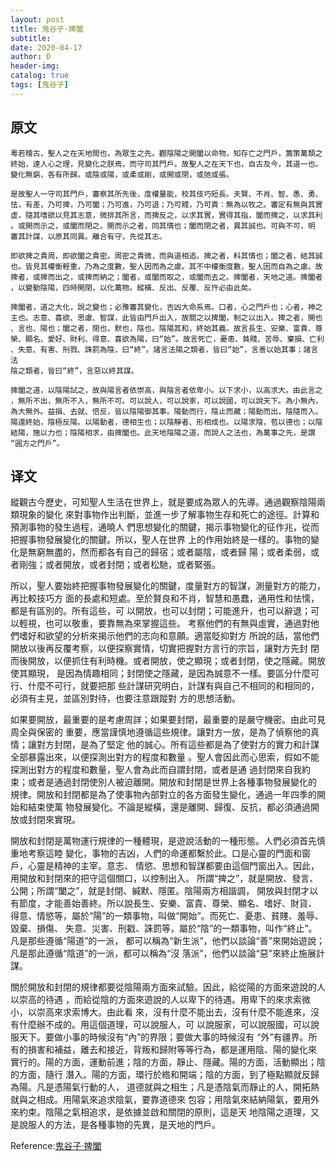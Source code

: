 ```yaml
--- 
layout: post
title: 鬼谷子·捭闔
subtitle:
date: 2020-04-17
author: D
header-img:
catalog: true
tags: [鬼谷子]
---
```

## 原文
```
粵若稽古，聖人之在天地間也，為眾生之先。觀陰陽之開闔以命物，知存亡之門戶，籌策萬類之
終始，達人心之理，見變化之朕焉，而守司其門戶。故聖人之在天下也，自古及今，其道一也。
變化無窮，各有所歸。或陰或陽，或柔或剛，或開或閉，或弛或張。

是故聖人一守司其門戶，審察其所先後，度權量能，校其伎巧短長。夫賢、不肖、智、愚、勇、
怯，有差，乃可捭，乃可闔；乃可進，乃可退；乃可賤，乃可貴：無為以牧之。審定有無與其實
虛，隨其嗜欲以見其志意，微排其所言，而捭反之，以求其實，實得其指，闔而捭之，以求其利
。或開而示之，或闔而閉之。開而示之者，同其情也；闔而閉之者，異其誠也。可與不可，明
審其計謀，以原其同異。離合有守，先從其志。

即欲捭之貴周，即欲闔之貴密。周密之貴微，而與道相追。捭之者，料其情也；闔之者，結其誠
也。皆見其權衡輕重，乃為之度數，聖人因而為之慮。其不中權衡度數，聖人因而自為之慮。故
捭者，或捭而出之，或捭而納之；闔者，或闔而取之，或闔而去之。捭闔者，天地之道。捭闔者
，以變動陰陽，四時開閉，以化萬物。縱橫、反出、反覆、反忤必由此矣。

捭闔者，道之大化，說之變也；必豫審其變化，吉凶大命系焉。口者，心之門戶也；心者，神之
主也。志意、喜欲、思慮、智謀，此皆由門戶出入，故關之以捭闔，制之以出入。捭之者，開也
、言也、陽也；闔之者，閉也，默也，陰也。陰陽其和，終始其義。故言長生、安樂、富貴、尊
榮、顯名、愛好、財利、得意、喜欲為陽，曰“始”。故言死亡，憂患、貧賤、苦辱、棄損、亡利
、失意、有害、刑戮、誅罰為陰，曰“終”。諸言法陽之類者，皆曰“始”，言善以始其事；諸言法
陰之類者，皆曰“終”，言惡以終其謀。

捭闔之道，以陰陽試之，故與陽言者依崇高，與陰言者依卑小。以下求小，以高求大。由此言之
，無所不出，無所不入，無所不可。可以說人，可以說家，可以說國，可以說天下。為小無內，
為大無外。益損、去就、倍反，皆以陰陽御其事。陽動而行，陰止而藏；陽動而出，陰隨而入。
陽還終始，陰極反陽。以陽動者，德相生也；以陰靜者、形相成也。以陽求陰，苞以德也；以陰
結陽，施以力也；陰陽相求，由捭闔也。此天地陰陽之道，而說人之法也，為萬事之先，是謂
“圓方之門戶”。
```
## 译文
縱觀古今歷史，可知聖人生活在世界上，就是要成為眾人的先導。通過觀察陰陽兩類現象的變化
來對事物作出判斷，並進一步了解事物生存和死亡的途徑。計算和預測事物的發生過程，通曉人
們思想變化的關鍵，揭示事物變化的征作兆，從而把握事物發展變化的關鍵。所以，聖人在世界
上的作用始終是一樣的。事物的變化是無窮無盡的，然而都各有自己的歸宿；或者屬陰，或者歸
陽；或者柔弱，或者剛強；或者開放，或者封閉；或者松馳，或者緊張。

所以，聖人要始終把握事物發展變化的關鍵，度量對方的智謀，測量對方的能力，再比較技巧方
面的長處和短處。至於賢良和不肖，智慧和愚蠢，通用性和怯懦，都是有區別的。所有這些，可
以開放，也可以封閉；可能進升，也可以辭退；可以輕視，也可以敬重，要靠無為來掌握這些。
考察他們的有無與虛實，通過對他們嗜好和欲望的分析來揭示他們的志向和意願。適當貶抑對方
所說的話，當他們開放以後再反覆考察，以便探察實情，切實把握對方言行的宗旨，讓對方先封
閉而後開放，以便抓住有利時機。或者開放，使之顯現；或者封閉，使之隱藏。開放使其顯現，
是因為情趣相同；封閉使之隱藏，是因為誠意不一樣。要區分什麼可行、什麼不可行，就要把那
些計謀研究明白，計謀有與自己不相同的和相同的，必須有主見，並區別對待，也要注意跟蹤對
方的思想活動。

如果要開放，最重要的是考慮周詳；如果要封閉，最重要的是嚴守機密。由此可見周全與保密的
重要，應當謹慎地遵循這些規律。讓對方一放，是為了偵察他的真情；讓對方封閉，是為了堅定
他的誠心。所有這些都是為了使對方的實力和計謀全部暴露出來，以便探測出對方的程度和數量
。聖人會因此而心思索，假如不能探測出對方的程度和數量，聖人會為此而自謂封閉，或者是通
過封閉來自我約束；或者是通過封閉使別人被迫離開。開放和封閉是世界上各種事物發展變化的
規律。開放和封閉都是為了使事物內部對立的各方面發生變化，通過一年四季的開始和結束使萬
物發展變化。不論是縱橫，還是離開、歸復、反抗，都必須通過開放或封閉來實現。

開放和封閉是萬物運行規律的一種體現，是遊說活動的一種形態。人們必須首先慎重地考察這睦
變化，事物的吉凶，人們的命運都繫於此。口是心靈的門面和窗戶，心靈是精神的主宰。意志、
情慾、思想和智謀都要由這個門窗出入。因此，用開放和封閉來的把守這個關口，以控制出入。
所謂“捭之”，就是開放、發言、公開；所謂“闔之”，就是封閉、緘默、隱匿。陰陽兩方相諧調，
開放與封閉才以有節度，才能善始善終。所以說長生、安樂、富貴、尊榮、顯名、嗜好、財貨、
得意、情慾等，屬於“陽”的一類事物，叫做“開始”。而死亡、憂患、貧賤、羞辱、毀棄、損傷、
失意、災害、刑戳、誅罰等，屬於“陰”的一類事物，叫作“終止”。凡是那些遵循“陽道”的一派，
都可以稱為“新生派”，他們以談論“善”來開始遊說；凡是那此遵循“陰道”的一派，都可以稱為“沒
落派”，他們以談論“惡”來終止施展計謀。

關於開放和封閉的規律都要從陰陽兩方面來試驗。因此，給從陽的方面來遊說的人以崇高的待遇
，而給從陰的方面來遊說的人以卑下的待遇。用卑下的來求索微小，以崇高來求索博大。由此看
來，沒有什麼不能出去，沒有什麼不能進來，沒有什麼辦不成的。用這個道理，可以說服人，可
以說服家，可以說服國，可以說服天下。要做小事的時候沒有“內”的界限；要做大事的時候沒有
“外”有疆界。所有的損害和補益，離去和接近，背叛和歸附等等行為，都是運用陰、陽的變化來
實行的。陽的方面，運動前進；陰的方面，靜止、隱藏。陽的方面，活動顯出；陰的方面，隨行
潛入。陽的方面，環行於綹和開端；陰的方面，到了極點顯就反歸為陽。凡是憑陽氣行動的人，
道德就與之相生；凡是憑陰氣而靜止的人，開拓熱就與之相成。用陽氣來追求陰氣，要靠道德來
包容；用陰氣來結納陽氣，要用外來約束。陰陽之氣相追求，是依據並啟和關閉的原則，這是天
地陰陽之道理，又是說服人的方法，是各種事物的先異，是天地的門戶。


Reference:[鬼谷子·捭闔](https://www.arteducation.com.tw/guwen/bookv_3287.html)

